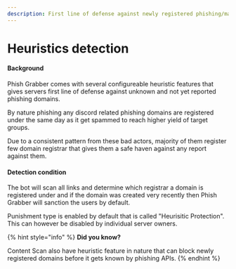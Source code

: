 ```yaml
---
description: First line of defense against newly registered phishing/malicious domains!
---
```


# Heuristics detection

#### Background

Phish Grabber comes with several configureable heuristic features that gives servers first line of defense against unknown and not yet reported phishing domains.&#x20;

By nature phishing any discord related phishing domains are registered under the same day as it get spammed to reach higher yield of target groups.

Due to a consistent pattern from these bad actors, majority of them register few domain registrar that gives them a safe haven against any report against them.&#x20;



#### Detection condition

The bot will scan all links and determine which registrar a domain is registered under and if the domain was created very recently then Phish Grabber will sanction the users by default.&#x20;

Punishment type is enabled by default that is called "Heurisitic Protection". This can however be disabled by individual server owners.&#x20;

&#x20;

{% hint style="info" %}
**Did you know?**

Content Scan also have heuristic feature in nature that can block newly registered domains before it gets known by phishing APIs.&#x20;
{% endhint %}
